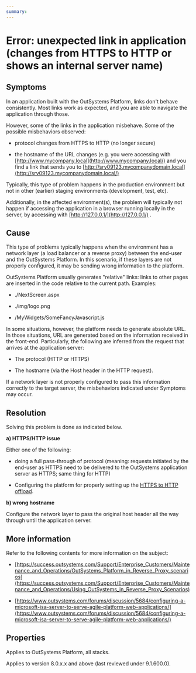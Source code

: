 ```yaml
---
summary: 
---
```


# Error: unexpected link in application (changes from HTTPS to HTTP or shows an internal server name)

## Symptoms

In an application built with the OutSystems Platform, links don't behave consistently. Most links work as expected, and you are able to navigate the application through those.

However, some of the links in the application misbehave. Some of the possible misbehaviors observed:

* protocol changes from HTTPS to HTTP (no longer secure)

* the hostname of the URL changes (e.g. you were accessing with [http://www.mycompany.local](http://www.mycompany.local/) and you find a link that sends you to [http://srv09123.mycompanydomain.local](http://srv09123.mycompanydomain.local/)

Typically, this type of problem happens in the production environment but not in other (earlier) staging environments (development, test, etc).

Additionally, in the affected environment(s), the problem will typically not happen if accessing the application in a browser running locally in the server, by accessing with [http://127.0.0.1/](http://127.0.0.1/) . 

## Cause

This type of problems typically happens when the environment has a network layer (a load balancer or a reverse proxy) between the end-user and the OutSystems Platform. In this scenario, if these layers are not properly configured, it may be sending wrong information to the platform.

OutSystems Platform usually generates "relative" links: links to other pages are inserted in the code relative to the current path. Examples:

* ./NextScreen.aspx

* ./img/logo.png

* /MyWidgets/SomeFancyJavascript.js

In some situations, however, the platform needs to generate absolute URL. In those situations, URL are generated based on the information received in the front-end. Particularly, the following are inferred from the request that arrives at the application server:

* The protocol (HTTP or HTTPS)

* The hostname (via the Host header in the HTTP request).

If a network layer is not properly configured to pass this information correctly to the target server, the misbehaviors indicated under Symptoms may occur.

## Resolution

Solving this problem is done as indicated below.

**a) HTTPS/HTTP issue**

Either one of the following:

* doing a full pass-through of protocol (meaning: requests initiated by the end-user as HTTPS need to be delivered to the OutSystems application server as HTTPS; same thing for HTTP)

* Configuring the platform for properly setting up the [HTTPS to HTTP offload](https://success.outsystems.com/Support/Enterprise_Customers/Maintenance_and_Operations/Using_OutSystems_in_Reverse_Proxy_Scenarios/03_OutSystems_configurations_in_reverse_proxy_scenarios#C_-_End-to-end_SSL_and_SSL_Offloading).

**b) wrong hostname**

Configure the network layer to pass the original host header all the way through until the application server.

## More information

Refer to the following contents for more information on the subject:

* [https://success.outsystems.com/Support/Enterprise_Customers/Maintenance_and_Operations/OutSystems_Platform_in_Reverse_Proxy_scenarios](https://success.outsystems.com/Support/Enterprise_Customers/Maintenance_and_Operations/Using_OutSystems_in_Reverse_Proxy_Scenarios)

* [https://www.outsystems.com/forums/discussion/5684/configuring-a-microsoft-isa-server-to-serve-agile-platform-web-applications/](https://www.outsystems.com/forums/discussion/5684/configuring-a-microsoft-isa-server-to-serve-agile-platform-web-applications/)

## Properties

Applies to OutSystems Platform, all stacks.

Applies to version 8.0.x.x and above (last reviewed under 9.1.600.0).

